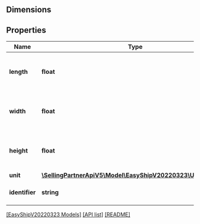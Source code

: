 ## Dimensions

## Properties

Name | Type | Description | Notes
------------ | ------------- | ------------- | -------------
**length** | **float** | The numerical value of the specified dimension. | [optional]
**width** | **float** | The numerical value of the specified dimension. | [optional]
**height** | **float** | The numerical value of the specified dimension. | [optional]
**unit** | [**\SellingPartnerApiV5\Model\EasyShipV20220323\UnitOfLength**](UnitOfLength.md) |  | [optional]
**identifier** | **string** | A string of up to 255 characters. | [optional]

[[EasyShipV20220323 Models]](../) [[API list]](../../Api) [[README]](../../../README.md)
